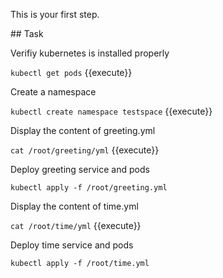 This is your first step.

## Task

Verifiy kubernetes is installed properly

`kubectl get pods` {{execute}}

Create a namespace

`kubectl create namespace testspace` {{execute}}

Display the content of greeting.yml

`cat /root/greeting/yml` {{execute}}

Deploy greeting service and pods

`kubectl apply -f /root/greeting.yml`

Display the content of time.yml

`cat /root/time/yml` {{execute}}

Deploy time service and pods

`kubectl apply -f /root/time.yml`



